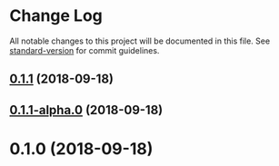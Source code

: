# Change Log

All notable changes to this project will be documented in this file. See [standard-version](https://github.com/conventional-changelog/standard-version) for commit guidelines.

<a name="0.1.1"></a>
## [0.1.1](https://github.com/youngboo/team-module-demo1/compare/v0.1.1-alpha.1...v0.1.1) (2018-09-18)



<a name="0.1.1-alpha.0"></a>
## [0.1.1-alpha.0](https://github.com/youngboo/team-module-demo1/compare/v0.1.0...v0.1.1-alpha.0) (2018-09-18)



<a name="0.1.0"></a>
# 0.1.0 (2018-09-18)
